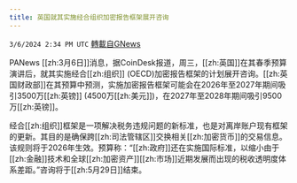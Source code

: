 ```yaml
---
title: 英国就其实施经合组织加密报告框架展开咨询
---
```

`3/6/2024 2:34 PM UTC` [轉載自GNews](https://gnews.org/articles/2370961)

PANews [[zh:3月6日]]消息，据CoinDesk报道，周三，[[zh:英国]]在其春季预算演讲后，就其实施经合[[zh:组织]] (OECD)加密报告框架的计划展开咨询。[[zh:英国财政部]]在其预算中预测，实施加密报告框架可能会在2026年至2027年期间吸引3500万[[zh:英镑]] (4500万[[zh:美元]])，在2027年至2028年期间吸引9500万[[zh:英镑]]。

经合[[zh:组织]]框架是一项解决税务违规问题的新标准，也是对离岸账户现有框架的更新。其目的是确保跨[[zh:司法管辖区]]交换相关[[zh:加密货币]]的交易信息。该规则将于2026年生效。预算称：“[[zh:政府]]还在实施国际标准，以缩小由于[[zh:金融]]技术和全球[[zh:加密资产]][[zh:市场]]近期发展而出现的税收透明度体系差距。”咨询将于[[zh:5月29日]]结束。
